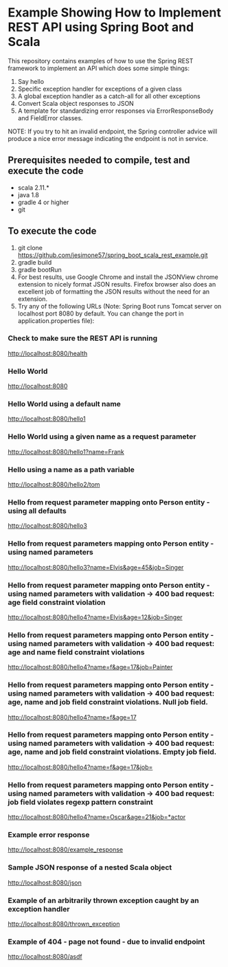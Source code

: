 # Example Showing How to Implement REST API using Spring Boot and Scala

This repository contains examples of how to use the Spring REST framework to implement 
an API which does some simple things:
1. Say hello
2. Specific exception handler for exceptions of a given class
3. A global exception handler as a catch-all for all other exceptions
4. Convert Scala object responses to JSON
5. A template for standardizing error responses via ErrorResponseBody and FieldError classes.


NOTE:
If you try to hit an invalid endpoint, the Spring controller advice will produce a
nice error message indicating the endpoint is not in service.

## Prerequisites needed to compile, test and execute the code
* scala 2.11.*
* java 1.8
* gradle 4 or higher
* git 

## To execute the code
1. git clone https://github.com/jesimone57/spring_boot_scala_rest_example.git
2. gradle build
3. gradle bootRun
4. For best results, use Google Chrome and install the JSONView chrome extension to nicely format JSON results.
Firefox browser also does an excellent job of formatting the JSON results without the need for an extension.
5. Try any of the following URLs (Note: Spring Boot runs Tomcat server on localhost port 8080 by default.
You can change the port in application.properties file):

### Check to make sure the REST API is running
[http://localhost:8080/health](http://localhost:8080/health)

### Hello World
[http://localhost:8080](http://localhost:8080)

### Hello World using a default name
[http://localhost:8080/hello1](http://localhost:8080/hello1)

### Hello World using a given name as a request parameter
[http://localhost:8080/hello1?name=Frank](http://localhost:8080/hello1?name=Frank)

### Hello using a name as a path variable
[http://localhost:8080/hello2/tom](http://localhost:8080/hello2/tom)

### Hello from request parameter mapping onto Person entity - using all defaults
[http://localhost:8080/hello3](http://localhost:8080/hello3)

### Hello from request parameters mapping onto Person entity - using named parameters
[http://localhost:8080/hello3?name=Elvis&age=45&job=Singer](http://localhost:8080/hello3?name=Elvis&age=45&job=Singer)

### Hello from request parameter mapping onto Person entity - using named parameters with validation -> 400 bad request: age field constraint violation
[http://localhost:8080/hello4?name=Elvis&age=12&job=Singer](http://localhost:8080/hello4?name=Elvis&age=12&job=Singer)

### Hello from request parameters mapping onto Person entity - using named parameters with validation -> 400 bad request: age and name field constraint violations
[http://localhost:8080/hello4?name=f&age=17&job=Painter](http://localhost:8080/hello4?name=f&age=17&job=Painter)

### Hello from request parameters mapping onto Person entity - using named parameters with validation -> 400 bad request: age, name and job field constraint violations. Null job field.
[http://localhost:8080/hello4?name=f&age=17](http://localhost:8080/hello4?name=f&age=17)

### Hello from request parameters mapping onto Person entity - using named parameters with validation -> 400 bad request: age, name and job field constraint violations. Empty job field.
[http://localhost:8080/hello4?name=f&age=17&job=](http://localhost:8080/hello4?name=f&age=17&job=)

### Hello from request parameters mapping onto Person entity - using named parameters with validation -> 400 bad request: job field violates regexp pattern constraint
[http://localhost:8080/hello4?name=Oscar&age=21&job=*actor](http://localhost:8080/hello4?name=Oscar&age=21&job=*actor)

### Example error response
[http://localhost:8080/example_response](http://localhost:8080/example_response)

### Sample JSON response of a nested Scala object
[http://localhost:8080/json](http://localhost:8080/json)

### Example of an arbitrarily thrown exception caught by an exception handler
[http://localhost:8080/thrown_exception](http://localhost:8080/thrown_exception)

### Example of 404 - page not found - due to invalid endpoint
[http://localhost:8080/asdf](http://localhost:8080/asdf)

